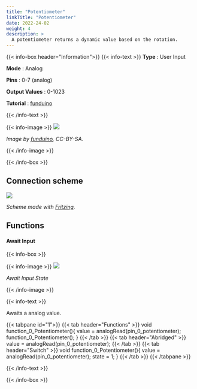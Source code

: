 ```yaml
---
title: "Potentiometer"
linkTitle: "Potentiometer"
date: 2022-24-02
weight: 4
description: >
  A potentiometer returns a dynamic value based on the rotation.
---
```


{{< info-box header="Information">}}
{{< info-text >}}
  **Type** : User Input

  **Mode** : Analog

  **Pins** : 0-7 (analog)

  **Output Values** : 0-1023

  **Tutorial** : [funduino](https://funduino.de/nr-7-potentiometer) 

  {{< /info-text >}}

  {{< info-image >}}
   ![](https://funduinoshop.com/media/image/4f/86/67/8014.jpg)
   
   _Image by [funduino](https://funduinoshop.com/media/image/4f/86/67/8014.jpg), CC-BY-SA._

  {{< /info-image >}}

{{< /info-box >}}

## Connection scheme
![](/docs/connectionplan/steckplan_potentiometer.png)
   
  _Scheme made with [Fritzing](https://fritzing.org/)._

## Functions

#### Await Input

{{< info-box >}}

  {{< info-image >}}
   ![](/docs/components/potentiometer.png)
   
   _Await Input State_

  {{< /info-image >}}

{{< info-text >}}

Awaits a analog value.
  
  {{< tabpane id="1">}}
  {{< tab header="Functions" >}}
void function_0_Potentiometer(){
value = analogRead(pin_0_potentiometer);
function_0_Potentiometer();
}
  {{< /tab >}}
  {{< tab header="Abridged" >}}
value = analogRead(pin_0_potentiometer);
  {{< /tab >}}
  {{< tab header="Switch" >}}
void function_0_Potentiometer(){
value = analogRead(pin_0_potentiometer);
state = 1;
}
  {{< /tab >}}
{{< /tabpane >}}

  {{< /info-text >}}

{{< /info-box >}}